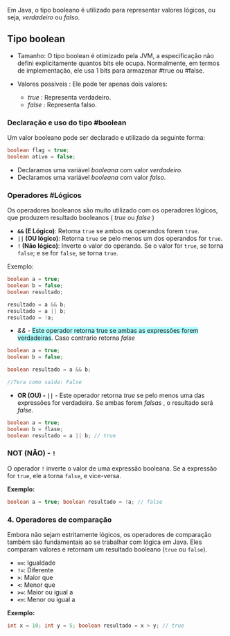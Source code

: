 Em Java, o tipo booleano é utilizado para representar valores lógicos, ou seja, *verdadeiro* ou *falso*. 

## Tipo **boolean**

* Tamanho: O tipo boolean é otimizado pela JVM, a especificação não defini explicitamente quantos bits ele ocupa. Normalmente, em termos de implementação, ele usa 1 bits para armazenar #true ou #false.

* Valores possíveis : Ele pode ter apenas dois valores:
   * *true* : Representa verdadeiro.
   * *false* : Representa falso.

### Declaração e uso do tipo #boolean 

Um valor booleano pode ser declarado e utilizado da seguinte forma: 
```Java 
boolean flag = true;
boolean ativo = false;
```
* Declaramos uma variável *booleana* com valor *verdadeiro*.
* Declaramos uma variável *booleana* com valor *falso*.

### Operadores #Lógicos
Os operadores booleanos são muito utilizado com os operadores lógicos, que produzem resultado booleanos ( *true* ou *false* ) 
- **`&&` (E Lógico)**: Retorna `true` se ambos os operandos forem `true`.
- **`||` (OU lógico)**: Retorna `true` se pelo menos um dos operandos for `true`.
- **`!` (Não lógico)**: Inverte o valor do operando. Se o valor for `true`, se torna `false`; e se for `false`, se torna `true`.

Exemplo: 
```Java
boolean a = true;
boolean b = false;
boolean resultado;

resultado = a && b; 
resultado = a || b; 
resultado = !a;     

```

* *&&* - <span style="background:#b1ffff">Este operador retorna true se ambas as expressões forem verdadeiras</span>. Caso contrario retorna *false* 
```Java 
boolean a = true;
boolean b = false;

boolean resultado = a && b; 

//Tera como saida: False 
```

* **OR (OU) - `||`** - Este operador retorna *true* se pelo menos uma das expressões for verdadeira. Se ambas forem *falsas* , o resultado será *false*.
```Java 
boolean a = true;
boolean b = flase;
boolean resultado = a || b; // true 
```

### **NOT (NÃO) - `!`**

O operador `!` inverte o valor de uma expressão booleana. Se a expressão for `true`, ele a torna `false`, e vice-versa.

**Exemplo:**
```Java 
boolean a = true; boolean resultado = !a; // false
```

### 4. **Operadores de comparação**

Embora não sejam estritamente lógicos, os operadores de comparação também são fundamentais ao se trabalhar com lógica em Java. Eles comparam valores e retornam um resultado booleano (`true` ou `false`).

- **`==`**: Igualdade
- **`!=`**: Diferente
- **`>`**: Maior que
- **`<`**: Menor que
- **`>=`**: Maior ou igual a
- **`<=`**: Menor ou igual a

**Exemplo:**
```Java 
int x = 10; int y = 5; boolean resultado = x > y; // true
```
